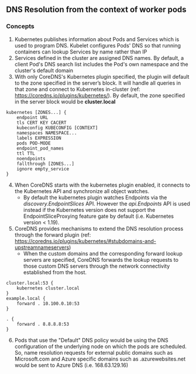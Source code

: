 ## DNS Resolution from the context of worker pods
### Concepts
1. Kubernetes publishes information about Pods and Services which is used to program DNS. Kubelet configures Pods' DNS so that running containers can lookup Services by name rather than IP
2. Services defined in the cluster are assigned DNS names. By default, a client Pod's DNS search list includes the Pod's own namespace and the cluster's default domain
3. With only CoreDNS's Kubernetes plugin specified, the plugin will default to the zone specified in the server’s block. It will handle all queries in that zone and connect to Kubernetes in-cluster (ref: https://coredns.io/plugins/kubernetes/). By default, the zone specified in the server block would be **cluster.local**
```
kubernetes [ZONES...] {
    endpoint URL
    tls CERT KEY CACERT
    kubeconfig KUBECONFIG [CONTEXT]
    namespaces NAMESPACE...
    labels EXPRESSION
    pods POD-MODE
    endpoint_pod_names
    ttl TTL
    noendpoints
    fallthrough [ZONES...]
    ignore empty_service
}
```
4. When CoreDNS starts with the kubernetes plugin enabled, it connects to the Kubernetes API and synchronize all object watches.
   - By default the kubernetes plugin watches Endpoints via the *discovery.EndpointSlices* API. However the *api.Endpoints* API is used instead if the Kubernetes version does not support the EndpointSliceProxying feature gate by default (i.e. Kubernetes version < 1.19).
5. CoreDNS provides mechanisms to extend the DNS resolution process through the forward plugin (ref: https://coredns.io/plugins/kubernetes/#stubdomains-and-upstreamnameservers)
   - When the custom domains and the corresponding forward lookup servers are specified, CoreDNS forwards the lookup requests to those custom DNS servers through the network connectivity established from the host.
```
cluster.local:53 {
    kubernetes cluster.local
}
example.local {
    forward . 10.100.0.10:53
}

. {
    forward . 8.8.8.8:53
}
```
6. Pods that use the "Default" DNS policy would be using the DNS configuration of the underlying node on which the pods are scheduled. So, name resolution requests for external public domains such as Microsoft.com and Azure specific domains such as <sitename>.azurewebsites.net would be sent to Azure DNS (i.e. 168.63.129.16)
